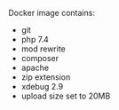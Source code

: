 Docker image contains:
- git
- php 7.4
- mod rewrite
- composer
- apache
- zip extension
- xdebug 2.9
- upload size set to 20MB